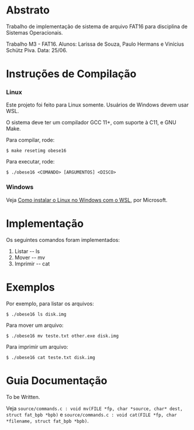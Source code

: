 # Abstrato

Trabalho de implementação de sistema de arquivo FAT16 para disciplina de Sistemas Operacionais.

Trabalho M3 - FAT16. Alunos: Larissa de Souza, Paulo Hermans e Vinícius Schütz Piva. Data: 25/06.

# Instruções de Compilação

### Linux

Este projeto foi feito para Linux somente. Usuários de Windows devem usar WSL.

O sistema deve ter um compilador GCC 11+, com suporte à C11, e GNU Make.

Para compilar, rode:

```
$ make resetimg obese16
```

Para executar, rode:
```
$ ./obese16 <COMANDO> [ARGUMENTOS] <DISCO>
```

### Windows

Veja [Como instalar o Linux no Windows com o WSL](https://learn.microsoft.com/pt-br/windows/wsl/install), por Microsoft.

# Implementação

Os seguintes comandos foram implementados:

1. Listar   -- ls
2. Mover    -- mv
3. Imprimir -- cat

# Exemplos

Por exemplo, para listar os arquivos:

```
$ ./obese16 ls disk.img
```

Para mover um arquivo:

```
$ ./obese16 mv teste.txt other.exe disk.img
```

Para imprimir um arquivo:

```
$ ./obese16 cat teste.txt disk.img
```

# Guia Documentação

To be Written.

Veja `source/commands.c : void mv(FILE *fp, char *source, char* dest, struct fat_bpb *bpb)` e `source/commands.c : void cat(FILE *fp, char *filename, struct fat_bpb *bpb)`.
